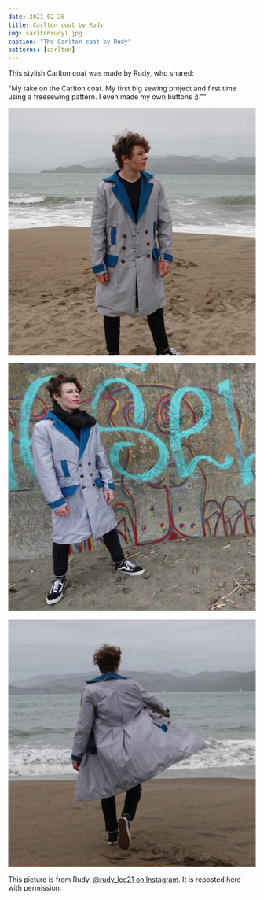 ```yaml
---
date: 2021-02-26
title: Carlton coat by Rudy
img: carltonrudy1.jpg
caption: "The Carlton coat by Rudy"
patterns: [carlton]
---
```


This stylish Carlton coat was made by Rudy, who shared:

"My take on the Carlton coat. My first big sewing project and first time using a freesewing pattern. I even made my own buttons :).""

![View of the front](carltonrudy2.jpg)

![Buttoned view](carltonrudy3.jpg)

![View of the back](carltonrudy4.jpg)

<Note>

This picture is from Rudy, [@rudy_lee21 on Instagram](https://www.instagram.com/rudy_lee21/). It is reposted here with permission.

</Note>
